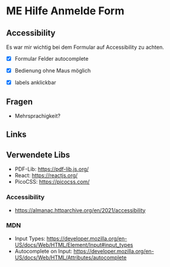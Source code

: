 # ME Hilfe Anmelde Form


## Accessibility

Es war mir wichtig bei dem Formular auf Accessibility zu achten.


- [x] Formular Felder autocomplete
- [x] Bedienung ohne Maus möglich
- [x] labels anklickbar


## Fragen

- Mehrsprachigkeit?


## Links

## Verwendete Libs

- PDF-Lib: https://pdf-lib.js.org/
- React: https://reactjs.org/
- PicoCSS: https://picocss.com/


### Accessibility

- https://almanac.httparchive.org/en/2021/accessibility


### MDN

- Input Types: https://developer.mozilla.org/en-US/docs/Web/HTML/Element/Input#input_types
- Autocomplete on Input: https://developer.mozilla.org/en-US/docs/Web/HTML/Attributes/autocomplete